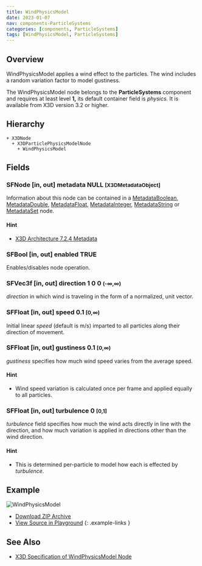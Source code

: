 ```yaml
---
title: WindPhysicsModel
date: 2023-01-07
nav: components-ParticleSystems
categories: [components, ParticleSystems]
tags: [WindPhysicsModel, ParticleSystems]
---
```

<style>
.post h3 {
  word-spacing: 0.2em;
}
</style>

## Overview

WindPhysicsModel applies a wind effect to the particles. The wind includes a random variation factor to model gustiness.

The WindPhysicsModel node belongs to the **ParticleSystems** component and requires at least level **1,** its default container field is *physics.* It is available from X3D version 3.2 or higher.

## Hierarchy

```
+ X3DNode
  + X3DParticlePhysicsModelNode
    + WindPhysicsModel
```

## Fields

### SFNode [in, out] **metadata** NULL <small>[X3DMetadataObject]</small>

Information about this node can be contained in a [MetadataBoolean](/x_ite/components/core/metadataboolean/), [MetadataDouble](/x_ite/components/core/metadatadouble/), [MetadataFloat](/x_ite/components/core/metadatafloat/), [MetadataInteger](/x_ite/components/core/metadatainteger/), [MetadataString](/x_ite/components/core/metadatastring/) or [MetadataSet](/x_ite/components/core/metadataset/) node.

#### Hint

- [X3D Architecture 7.2.4 Metadata](https://www.web3d.org/specifications/X3Dv4/ISO-IEC19775-1v4-IS/Part01/components/core.html#Metadata)

### SFBool [in, out] **enabled** TRUE

Enables/disables node operation.

### SFVec3f [in, out] **direction** 1 0 0 <small>(-∞,∞)</small>

*direction* in which wind is traveling in the form of a normalized, unit vector.

### SFFloat [in, out] **speed** 0.1 <small>[0,∞)</small>

Initial linear *speed* (default is m/s) imparted to all particles along their direction of movement.

### SFFloat [in, out] **gustiness** 0.1 <small>[0,∞)</small>

*gustiness* specifies how much wind speed varies from the average speed.

#### Hint

- Wind speed variation is calculated once per frame and applied equally to all particles.

### SFFloat [in, out] **turbulence** 0 <small>[0,1]</small>

*turbulence* field specifies how much the wind acts directly in line with the direction, and how much variation is applied in directions other than the wind direction.

#### Hint

- This is determined per-particle to model how each is effected by *turbulence*.

## Example

<x3d-canvas class="xr-button-br" src="https://create3000.github.io/media/examples/ParticleSystems/WindPhysicsModel/WindPhysicsModel.x3d" contentScale="auto" update="auto">
  <img src="https://create3000.github.io/media/examples/ParticleSystems/WindPhysicsModel/screenshot.avif" alt="WindPhysicsModel"/>
</x3d-canvas>

- [Download ZIP Archive](https://create3000.github.io/media/examples/ParticleSystems/WindPhysicsModel/WindPhysicsModel.zip)
- [View Source in Playground](/x_ite/playground/?url=https://create3000.github.io/media/examples/ParticleSystems/WindPhysicsModel/WindPhysicsModel.x3d)
{: .example-links }

## See Also

- [X3D Specification of WindPhysicsModel Node](https://www.web3d.org/documents/specifications/19775-1/V4.0/Part01/components/particleSystems.html#WindPhysicsModel)
